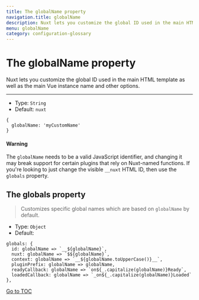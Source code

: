 ```yaml
---
title: The globalName property
navigation.title: globalName
description: Nuxt lets you customize the global ID used in the main HTML template as well as the main Vue instance name and other options.
menu: globalName
category: configuration-glossary
---
```

# The globalName property

Nuxt lets you customize the global ID used in the main HTML template as well as the main Vue instance name and other options.

---

- Type: `String`
- Default: `nuxt`

```js{}[nuxt.config.js]
{
  globalName: 'myCustomName'
}
```

#### Warning
The `globalName` needs to be a valid JavaScript identifier, and changing it may break support for certain plugins that rely on Nuxt-named functions. If you're looking to just change the visible `__nuxt` HTML ID, then use the `globals` property.


## The globals property

> Customizes specific global names which are based on `globalName` by default.

- Type: `Object`
- Default:

```js{}[nuxt.config.js]
globals: {
  id: globalName => `__${globalName}`,
  nuxt: globalName => `$${globalName}`,
  context: globalName => `__${globalName.toUpperCase()}__`,
  pluginPrefix: globalName => globalName,
  readyCallback: globalName => `on${_.capitalize(globalName)}Ready`,
  loadedCallback: globalName => `_on${_.capitalize(globalName)}Loaded`
},
```
<span style='float: footnote;'><a href="../index.html#toc">Go to TOC</a></span>
